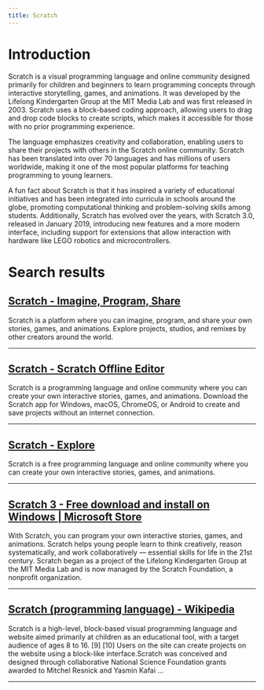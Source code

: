 ```yaml
---
title: Scratch
---
```


# Introduction
Scratch is a visual programming language and online community designed primarily for children and beginners to learn programming concepts through interactive storytelling, games, and animations. It was developed by the Lifelong Kindergarten Group at the MIT Media Lab and was first released in 2003. Scratch uses a block-based coding approach, allowing users to drag and drop code blocks to create scripts, which makes it accessible for those with no prior programming experience.

The language emphasizes creativity and collaboration, enabling users to share their projects with others in the Scratch online community. Scratch has been translated into over 70 languages and has millions of users worldwide, making it one of the most popular platforms for teaching programming to young learners.

A fun fact about Scratch is that it has inspired a variety of educational initiatives and has been integrated into curricula in schools around the globe, promoting computational thinking and problem-solving skills among students. Additionally, Scratch has evolved over the years, with Scratch 3.0, released in January 2019, introducing new features and a more modern interface, including support for extensions that allow interaction with hardware like LEGO robotics and microcontrollers.

# Search results


## [Scratch - Imagine, Program, Share](https://scratch.mit.edu/)

Scratch is a platform where you can imagine, program, and share your own stories, games, and animations. Explore projects, studios, and remixes by other creators around the world.

---

## [Scratch - Scratch Offline Editor](https://scratch.mit.edu/download)

Scratch is a programming language and online community where you can create your own interactive stories, games, and animations. Download the Scratch app for Windows, macOS, ChromeOS, or Android to create and save projects without an internet connection.

---

## [Scratch - Explore](https://scratch.mit.edu/explore/projects/all/)

Scratch is a free programming language and online community where you can create your own interactive stories, games, and animations.

---

## [Scratch 3 - Free download and install on Windows | Microsoft Store](https://apps.microsoft.com/detail/9pfgj25jl6x3?hl=en-us&gl=US)

With Scratch, you can program your own interactive stories, games, and animations. Scratch helps young people learn to think creatively, reason systematically, and work collaboratively — essential skills for life in the 21st century. Scratch began as a project of the Lifelong Kindergarten Group at the MIT Media Lab and is now managed by the Scratch Foundation, a nonprofit organization.

---

## [Scratch (programming language) - Wikipedia](https://en.wikipedia.org/wiki/Scratch_(programming_language))

Scratch is a high-level, block-based visual programming language and website aimed primarily at children as an educational tool, with a target audience of ages 8 to 16. [9] [10] Users on the site can create projects on the website using a block-like interface.Scratch was conceived and designed through collaborative National Science Foundation grants awarded to Mitchel Resnick and Yasmin Kafai ...

---

